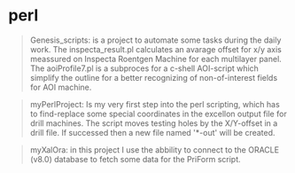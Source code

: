 # perl

>Genesis_scripts: 
is a project to automate some tasks during the daily work. The inspecta_result.pl calculates an avarage offset for x/y axis meassured on Inspecta Roentgen Machine for each multilayer panel. The aoiProfile7.pl is a subproces for a c-shell AOI-script which simplify the outline for a better recognizing of non-of-interest fields for AOI machine.    

>myPerlProject: 
Is my very first step into the perl scripting, which has to find-replace some special coordinates in the excellon output file for drill machines. The script moves testing holes by the X/Y-offset in a drill file. If successed then a new file named '*-out' will be created.

>myXalOra: 
in this project I use the abbility to connect to the ORACLE (v8.0) database to fetch some data for the PriForm script.

